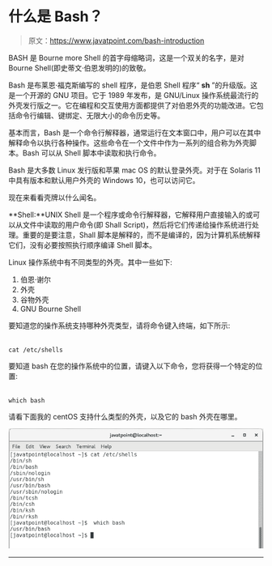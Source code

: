# 什么是 Bash？

> 原文：<https://www.javatpoint.com/bash-introduction>

BASH 是 Bourne more Shell 的首字母缩略词，这是一个双关的名字，是对 Bourne Shell(即史蒂文·伯恩发明的)的致敬。

Bash 是布莱恩·福克斯编写的 shell 程序，是伯恩 Shell 程序“ **sh** ”的升级版。这是一个开源的 GNU 项目。它于 1989 年发布，是 GNU/Linux 操作系统最流行的外壳发行版之一。它在编程和交互使用方面都提供了对伯恩外壳的功能改进。它包括命令行编辑、键绑定、无限大小的命令历史等。

基本而言，Bash 是一个命令行解释器，通常运行在文本窗口中，用户可以在其中解释命令以执行各种操作。这些命令在一个文件中作为一系列的组合称为外壳脚本。Bash 可以从 Shell 脚本中读取和执行命令。

Bash 是大多数 Linux 发行版和苹果 mac OS 的默认登录外壳。对于在 Solaris 11 中具有版本和默认用户外壳的 Windows 10，也可以访问它。

现在来看看壳牌以什么闻名。

**Shell:**UNIX Shell 是一个程序或命令行解释器，它解释用户直接输入的或可以从文件中读取的用户命令(即 Shall Script)，然后将它们传递给操作系统进行处理。重要的是要注意，Shall 脚本是解释的，而不是编译的，因为计算机系统解释它们，没有必要按照执行顺序编译 Shell 脚本。

Linux 操作系统中有不同类型的外壳。其中一些如下:

1.  伯恩·谢尔
2.  外壳
3.  谷物外壳
4.  GNU Bourne Shell

要知道您的操作系统支持哪种外壳类型，请将命令键入终端，如下所示:

```

cat /etc/shells  

```

要知道 bash 在您的操作系统中的位置，请键入以下命令，您将获得一个特定的位置:

```

which bash 

```

请看下面我的 centOS 支持什么类型的外壳，以及它的 bash 外壳在哪里。

![What is Bash](img/2d03a4e5b11b125a677eaae58cbc7e40.png)

* * *